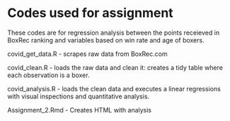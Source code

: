 # Codes used for assignment #

These codes are for regression analysis between the points receieved in BoxRec ranking and variables based on win rate and age of boxers.

covid_get_data.R - scrapes raw data from BoxRec.com

covid_clean.R - loads the raw data and clean it: creates a tidy table where each observation is a boxer.

covid_analysis.R - loads the clean data and executes a linear regressions with visual inspections and quantitative analysis.

Assignment_2.Rmd - Creates HTML with analysis